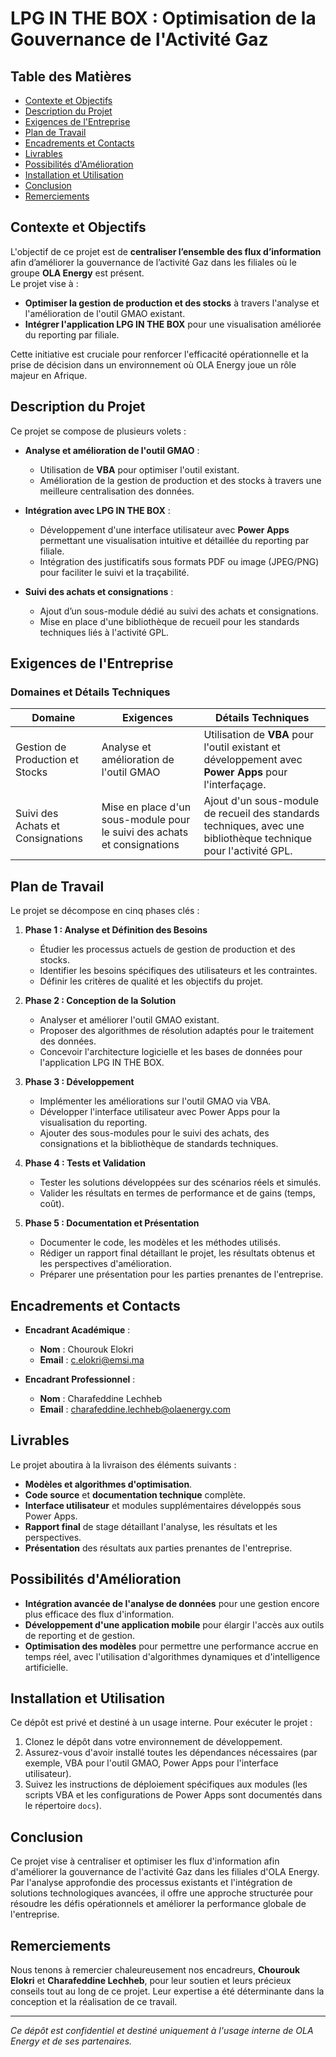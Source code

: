 # LPG IN THE BOX : Optimisation de la Gouvernance de l'Activité Gaz

## Table des Matières
- [Contexte et Objectifs](#contexte-et-objectifs)
- [Description du Projet](#description-du-projet)
- [Exigences de l'Entreprise](#exigences-de-lentreprise)
- [Plan de Travail](#plan-de-travail)
- [Encadrements et Contacts](#encadrements-et-contacts)
- [Livrables](#livrables)
- [Possibilités d'Amélioration](#possibilités-damélioration)
- [Installation et Utilisation](#installation-et-utilisation)
- [Conclusion](#conclusion)
- [Remerciements](#remerciements)

## Contexte et Objectifs

L'objectif de ce projet est de **centraliser l’ensemble des flux d’information** afin d’améliorer la gouvernance de l’activité Gaz dans les filiales où le groupe **OLA Energy** est présent.  
Le projet vise à :
- **Optimiser la gestion de production et des stocks** à travers l'analyse et l'amélioration de l'outil GMAO existant.
- **Intégrer l'application LPG IN THE BOX** pour une visualisation améliorée du reporting par filiale.

Cette initiative est cruciale pour renforcer l'efficacité opérationnelle et la prise de décision dans un environnement où OLA Energy joue un rôle majeur en Afrique.

## Description du Projet

Ce projet se compose de plusieurs volets :
- **Analyse et amélioration de l'outil GMAO** :  
  - Utilisation de **VBA** pour optimiser l'outil existant.
  - Amélioration de la gestion de production et des stocks à travers une meilleure centralisation des données.
  
- **Intégration avec LPG IN THE BOX** :  
  - Développement d'une interface utilisateur avec **Power Apps** permettant une visualisation intuitive et détaillée du reporting par filiale.
  - Intégration des justificatifs sous formats PDF ou image (JPEG/PNG) pour faciliter le suivi et la traçabilité.

- **Suivi des achats et consignations** :  
  - Ajout d’un sous-module dédié au suivi des achats et consignations.
  - Mise en place d'une bibliothèque de recueil pour les standards techniques liés à l'activité GPL.

## Exigences de l'Entreprise

### Domaines et Détails Techniques

| Domaine                     | Exigences                                                    | Détails Techniques                                                                                           |
|-----------------------------|--------------------------------------------------------------|--------------------------------------------------------------------------------------------------------------|
| Gestion de Production et Stocks | Analyse et amélioration de l'outil GMAO                     | Utilisation de **VBA** pour l'outil existant et développement avec **Power Apps** pour l'interfaçage.         |
| Suivi des Achats et Consignations | Mise en place d'un sous-module pour le suivi des achats et consignations | Ajout d'un sous-module de recueil des standards techniques, avec une bibliothèque technique pour l'activité GPL.|

## Plan de Travail

Le projet se décompose en cinq phases clés :

1. **Phase 1 : Analyse et Définition des Besoins**  
   - Étudier les processus actuels de gestion de production et des stocks.
   - Identifier les besoins spécifiques des utilisateurs et les contraintes.
   - Définir les critères de qualité et les objectifs du projet.

2. **Phase 2 : Conception de la Solution**  
   - Analyser et améliorer l'outil GMAO existant.
   - Proposer des algorithmes de résolution adaptés pour le traitement des données.
   - Concevoir l'architecture logicielle et les bases de données pour l'application LPG IN THE BOX.

3. **Phase 3 : Développement**  
   - Implémenter les améliorations sur l'outil GMAO via VBA.
   - Développer l'interface utilisateur avec Power Apps pour la visualisation du reporting.
   - Ajouter des sous-modules pour le suivi des achats, des consignations et la bibliothèque de standards techniques.

4. **Phase 4 : Tests et Validation**  
   - Tester les solutions développées sur des scénarios réels et simulés.
   - Valider les résultats en termes de performance et de gains (temps, coût).

5. **Phase 5 : Documentation et Présentation**  
   - Documenter le code, les modèles et les méthodes utilisés.
   - Rédiger un rapport final détaillant le projet, les résultats obtenus et les perspectives d'amélioration.
   - Préparer une présentation pour les parties prenantes de l'entreprise.

## Encadrements et Contacts

- **Encadrant Académique** :  
  - **Nom** : Chourouk Elokri  
  - **Email** : [c.elokri@emsi.ma](mailto:c.elokri@emsi.ma)

- **Encadrant Professionnel** :  
  - **Nom** : Charafeddine Lechheb  
  - **Email** : [charafeddine.lechheb@olaenergy.com](mailto:charafeddine.lechheb@olaenergy.com)

## Livrables

Le projet aboutira à la livraison des éléments suivants :
- **Modèles et algorithmes d'optimisation**.
- **Code source** et **documentation technique** complète.
- **Interface utilisateur** et modules supplémentaires développés sous Power Apps.
- **Rapport final** de stage détaillant l'analyse, les résultats et les perspectives.
- **Présentation** des résultats aux parties prenantes de l'entreprise.

## Possibilités d'Amélioration

- **Intégration avancée de l'analyse de données** pour une gestion encore plus efficace des flux d'information.
- **Développement d'une application mobile** pour élargir l'accès aux outils de reporting et de gestion.
- **Optimisation des modèles** pour permettre une performance accrue en temps réel, avec l'utilisation d'algorithmes dynamiques et d'intelligence artificielle.

## Installation et Utilisation

Ce dépôt est privé et destiné à un usage interne. Pour exécuter le projet :

1. Clonez le dépôt dans votre environnement de développement.
2. Assurez-vous d'avoir installé toutes les dépendances nécessaires (par exemple, VBA pour l'outil GMAO, Power Apps pour l'interface utilisateur).
3. Suivez les instructions de déploiement spécifiques aux modules (les scripts VBA et les configurations de Power Apps sont documentés dans le répertoire `docs`).

## Conclusion

Ce projet vise à centraliser et optimiser les flux d'information afin d'améliorer la gouvernance de l'activité Gaz dans les filiales d'OLA Energy. Par l'analyse approfondie des processus existants et l'intégration de solutions technologiques avancées, il offre une approche structurée pour résoudre les défis opérationnels et améliorer la performance globale de l'entreprise.

## Remerciements

Nous tenons à remercier chaleureusement nos encadreurs, **Chourouk Elokri** et **Charafeddine Lechheb**, pour leur soutien et leurs précieux conseils tout au long de ce projet. Leur expertise a été déterminante dans la conception et la réalisation de ce travail.

---

*Ce dépôt est confidentiel et destiné uniquement à l'usage interne de OLA Energy et de ses partenaires.*
